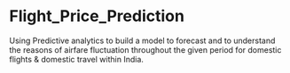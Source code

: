 # Flight_Price_Prediction
Using Predictive analytics to build a model to forecast and to understand the reasons of airfare fluctuation throughout the given period for domestic flights &amp; domestic travel within India.
